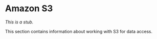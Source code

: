 # Amazon S3

_This is a stub._

This section contains information about working with S3 for data access.
